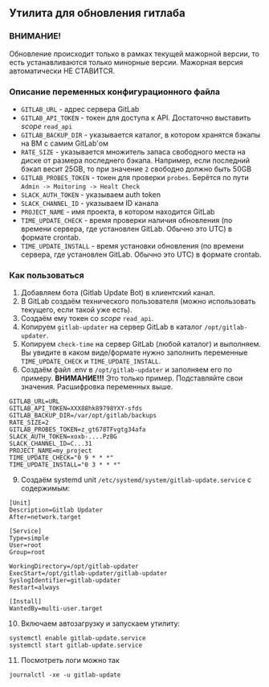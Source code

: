 ## Утилита для обновления гитлаба

### ВНИМАНИЕ!
Обновление происходит только в рамках текущей мажорной версии, то есть устанавливаются только минорные версии. Мажорная версия автоматически НЕ СТАВИТСЯ.

### Описание переменных конфигурационного файла

- `GITLAB_URL` - адрес сервера GitLab
- `GITLAB_API_TOKEN` - токен для доступа к API. Достаточно выставить *scope* ```read_api```
- `GITLAB_BACKUP_DIR` - указывается каталог, в котором хранятся бэкапы на ВМ с самим GitLab'ом
- `RATE_SIZE` - указывается множитель запаса свободного места на диске от размера последнего бэкапа. Например, если последний бэкап весит 25GB, то при значение `2` свободно должно быть 50GB
- `GITLAB_PROBES_TOKEN` - токен для проверки ```probes```. Берётся по пути `Admin -> Moitoring -> Healt Check`
- `SLACK_AUTH_TOKEN` - указываем auth token
- `SLACK_CHANNEL_ID` - указываем ID канала
- `PROJECT_NAME` - имя проекта, в котором находится GitLab
- `TIME_UPDATE_CHECK` - время проверки наличия обновления (по времени сервера, где установлен GitLab. Обычно это UTC) в формате crontab.
- `TIME_UPDATE_INSTALL` - время установки обновления (по времени сервера, где установлен GitLab. Обычно это UTC) в формате crontab.


### Как пользоваться
1. Добавляем бота (Gitlab Update Bot) в клиентский канал.
2. В GitLab создаём технического пользователя (можно использовать текущего, если такой уже есть).
3. Создаём ему токен со *scope* ```read_api```.
4. Копируем ```gitlab-updater``` на cервер GitLab  в каталог `/opt/gitlab-updater`.
5. Копируем `check-time` на cервер GitLab (любой каталог) и выполняем. Вы увидите в каком виде/формате нужно заполнить переменные `TIME_UPDATE_CHECK` и `TIME_UPDATE_INSTALL`.
6. Создаём файл .env в `/opt/gitlab-updater` и заполняем его по примеру. **ВНИМАНИЕ!!!** Это только пример. Подставляйте свои значения. Расшифровка переменных выше.
```shell
GITLAB_URL=URL
GITLAB_API_TOKEN=XXX88hk89798YXY-sfds
GITLAB_BACKUP_DIR=/var/opt/gitlab/backups
RATE_SIZE=2
GITLAB_PROBES_TOKEN=z_gt678TFvgtg34afa
SLACK_AUTH_TOKEN=xoxb-....PzBG
SLACK_CHANNEL_ID=C...31
PROJECT_NAME=my_project
TIME_UPDATE_CHECK="0 9 * * *"
TIME_UPDATE_INSTALL="0 3 * * *"
```

9. Создаём systemd unit `/etc/systemd/system/gitlab-update.service` с содержимым:

```shell
[Unit]
Description=Gitlab Updater
After=network.target

[Service]
Type=simple
User=root
Group=root

WorkingDirectory=/opt/gitlab-updater
ExecStart=/opt/gitlab-updater/gitlab-updater
SyslogIdentifier=gitlab-updater
Restart=always

[Install]
WantedBy=multi-user.target
```
10. Включаем автозагрузку и запускаем утилиту:
```shell
systemctl enable gitlab-update.service
systemctl start gitlab-update.service
```

11. Посмотреть логи можно так
```shell
journalctl -xe -u gitlab-update
```
